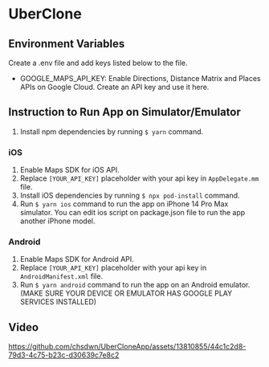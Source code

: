 # UberClone

## Environment Variables

Create a .env file and add keys listed below to the file.

- GOOGLE_MAPS_API_KEY: Enable Directions, Distance Matrix and Places APIs on Google Cloud. Create an API key and use it here.

## Instruction to Run App on Simulator/Emulator

1. Install npm dependencies by running `$ yarn` command.

### iOS

1. Enable Maps SDK for iOS API.
1. Replace `[YOUR_API_KEY]` placeholder with your api key in `AppDelegate.mm` file.
1. Install iOS dependencies by running `$ npx pod-install` command.
1. Run `$ yarn ios` command to run the app on iPhone 14 Pro Max simulator. You can edit ios script on package.json file to run the app another iPhone model.

### Android

1. Enable Maps SDK for Android API.
1. Replace `[YOUR_API_KEY]` placeholder with your api key in `AndroidManifest.xml` file.
1. Run `$ yarn android` command to run the app on an Android emulator. (MAKE SURE YOUR DEVICE OR EMULATOR HAS GOOGLE PLAY SERVICES INSTALLED)

## Video

https://github.com/chsdwn/UberCloneApp/assets/13810855/44c1c2d8-79d3-4c75-b23c-d30639c7e8c2
